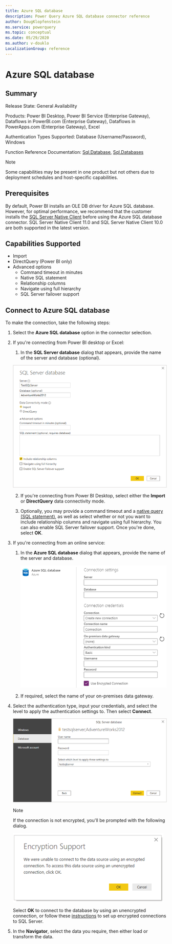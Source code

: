 ```yaml
---
title: Azure SQL database
description: Power Query Azure SQL database connector reference
author: DougKlopfenstein
ms.service: powerquery
ms.topic: conceptual
ms.date: 05/29/2020
ms.author: v-douklo
LocalizationGroup: reference
---
```


# Azure SQL database
 
## Summary
 
Release State: General Availability

Products: Power BI Desktop, Power BI Service (Enterprise Gateway), Dataflows in PowerBI.com (Enterprise Gateway), Dataflows in PowerApps.com (Enterprise Gateway), Excel

Authentication Types Supported: Database (Username/Password), Windows

Function Reference Documentation: [Sql.Database](https://docs.microsoft.com/powerquery-m/sql-database), [Sql.Databases](https://docs.microsoft.com/en-us/powerquery-m/sql-databases)

>[!Note]
> Some capabilities may be present in one product but not others due to deployment schedules and host-specific capabilities.
 
## Prerequisites

By default, Power BI installs an OLE DB driver for Azure SQL database. However, for optimal performance, we recommend that the customer installs the [SQL Server Native Client](https://docs.microsoft.com/sql/relational-databases/native-client/applications/installing-sql-server-native-client?view=sql-server-ver15) before using the Azure SQL database connector. SQL Server Native Client 11.0 and SQL Server Native Client 10.0 are both supported in the latest version.

 
## Capabilities Supported
* Import
* DirectQuery (Power BI only)
* Advanced options
    * Command timeout in minutes
    * Native SQL statement
    * Relationship columns
    * Navigate using full hierarchy
    * SQL Server failover support
    
## Connect to Azure SQL database

To make the connection, take the following steps:
 
1. Select the **Azure SQL database** option in the connector selection.
 
2. If you're connecting from Power BI desktop or Excel:

   1. In the **SQL Server database** dialog that appears, provide the name of the server and database (optional). 

   ![Enter Azure SQL database connection](./media/azure-sql-database/signin.png)

   2. If you're connecting from Power BI Desktop, select either the **Import** or **DirectQuery** data connectivity mode.

   3. Optionally, you may provide a command timeout and a [native query (SQL statement)](native-database-query.md), as well as select whether or not you want to include relationship columns and navigate using full hierarchy. You can also enable SQL Server failover support. Once you're done, select **OK**.
 
3. If you're connecting from an online service:

   1. In the **Azure SQL database** dialog that appears, provide the name of the server and database.

      ![Enter Azure SQL database online connection](./media/azure-sql-database/service-signin.png)

   2. If required, select the name of your on-premises data gateway.

4. Select the authentication type, input your credentials, and select the level to apply the authentication settings to. Then select **Connect**.

   ![Azure SQL database authentication](./media/azure-sql-database/enter-credentials.png)

   <!-- tested, this is true -->
   >[!Note]
   > If the connection is not encrypted, you'll be prompted with the following dialog.

   ![SQL Server database encryption support](../images/EncryptionWarning.png)

   Select **OK** to connect to the database by using an unencrypted connection, or follow these [instructions](https://docs.microsoft.com/sql/database-engine/configure-windows/enable-encrypted-connections-to-the-database-engine?view=sql-server-ver15) to set up encrypted connections to SQL Server.

5. In the **Navigator**, select the data you require, then either load or transform the data.

